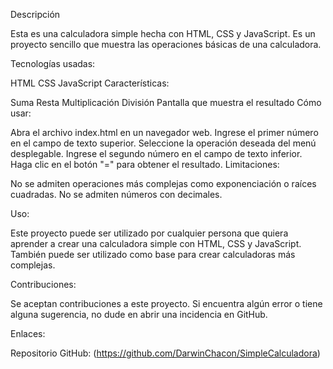 
Descripción

Esta es una calculadora simple hecha con HTML, CSS y JavaScript. Es un proyecto sencillo que muestra las operaciones básicas de una calculadora.

Tecnologías usadas:

HTML
CSS
JavaScript
Características:

Suma
Resta
Multiplicación
División
Pantalla que muestra el resultado
Cómo usar:

Abra el archivo index.html en un navegador web.
Ingrese el primer número en el campo de texto superior.
Seleccione la operación deseada del menú desplegable.
Ingrese el segundo número en el campo de texto inferior.
Haga clic en el botón "=" para obtener el resultado.
Limitaciones:

No se admiten operaciones más complejas como exponenciación o raíces cuadradas.
No se admiten números con decimales.

Uso:

Este proyecto puede ser utilizado por cualquier persona que quiera aprender a crear una calculadora simple con HTML, CSS y JavaScript. También puede ser utilizado como base para crear calculadoras más complejas.

Contribuciones:

Se aceptan contribuciones a este proyecto. Si encuentra algún error o tiene alguna sugerencia, no dude en abrir una incidencia en GitHub.

Enlaces:

Repositorio GitHub: (https://github.com/DarwinChacon/SimpleCalculadora)

